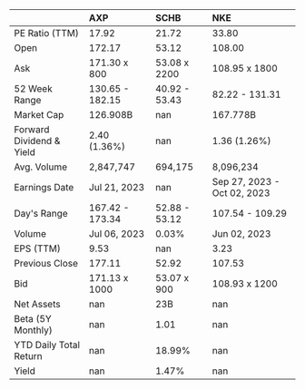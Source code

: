 |                          | AXP             | SCHB          | NKE                         |
|:-------------------------|:----------------|:--------------|:----------------------------|
| PE Ratio (TTM)           | 17.92           | 21.72         | 33.80                       |
| Open                     | 172.17          | 53.12         | 108.00                      |
| Ask                      | 171.30 x 800    | 53.08 x 2200  | 108.95 x 1800               |
| 52 Week Range            | 130.65 - 182.15 | 40.92 - 53.43 | 82.22 - 131.31              |
| Market Cap               | 126.908B        | nan           | 167.778B                    |
| Forward Dividend & Yield | 2.40 (1.36%)    | nan           | 1.36 (1.26%)                |
| Avg. Volume              | 2,847,747       | 694,175       | 8,096,234                   |
| Earnings Date            | Jul 21, 2023    | nan           | Sep 27, 2023 - Oct 02, 2023 |
| Day's Range              | 167.42 - 173.34 | 52.88 - 53.12 | 107.54 - 109.29             |
| Volume                   | Jul 06, 2023    | 0.03%         | Jun 02, 2023                |
| EPS (TTM)                | 9.53            | nan           | 3.23                        |
| Previous Close           | 177.11          | 52.92         | 107.53                      |
| Bid                      | 171.13 x 1000   | 53.07 x 900   | 108.93 x 1200               |
| Net Assets               | nan             | 23B           | nan                         |
| Beta (5Y Monthly)        | nan             | 1.01          | nan                         |
| YTD Daily Total Return   | nan             | 18.99%        | nan                         |
| Yield                    | nan             | 1.47%         | nan                         |